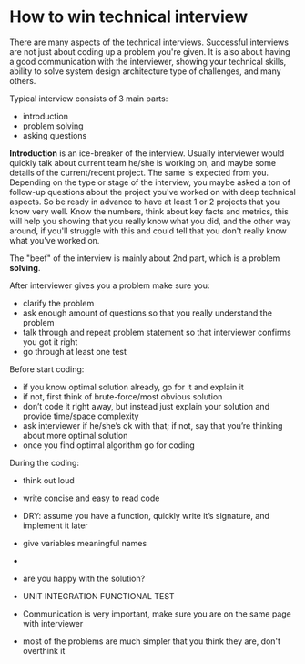 # How to win technical interview

There are many aspects of the technical interviews.
Successful interviews are not just about coding up a problem you're given.
It is also about having a good communication with the interviewer, showing your technical skills, ability to solve
system design architecture type of challenges, and many others.

Typical interview consists of 3 main parts:
- introduction
- problem solving
- asking questions

**Introduction** is an ice-breaker of the interview. Usually interviewer would quickly talk about current team he/she
is working on, and maybe some details of the current/recent project. The same is expected from you. Depending on the
type or stage of the interview, you maybe asked a ton of follow-up questions about the project you've worked on with
deep technical aspects. So be ready in advance to have at least 1 or 2 projects that you know very well. Know the
numbers, think about key facts and metrics, this will help you showing that you really know what you did, and the other
way around, if you'll struggle with this and could tell that you don't really know what you've worked on.

The "beef" of the interview is mainly about 2nd part, which is a problem **solving**.

After interviewer gives you a problem make sure you:
- clarify the problem
- ask enough amount of questions so that you really understand the problem
- talk through and repeat problem statement so that interviewer confirms you got it right
- go through at least one test

Before start coding:
- if you know optimal solution already, go for it and explain it
- if not, first think of brute-force/most obvious solution
- don’t code it right away, but instead just explain your solution and provide time/space complexity
- ask interviewer if he/she’s ok with that; if not, say that you’re thinking about more optimal solution
- once you find optimal algorithm go for coding

During the coding:
- think out loud
- write concise and easy to read code
- DRY: assume you have a function, quickly write it’s signature, and implement it later
- give variables meaningful names
-

- are you happy with the solution?
- UNIT INTEGRATION FUNCTIONAL TEST
- Communication is very important, make sure you are on the same page with interviewer
- most of the problems are much simpler that you think they are, don't overthink it
